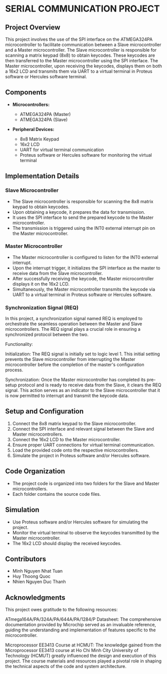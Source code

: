 # SERIAL COMMUNICATION PROJECT

## Project Overview

This project involves the use of the SPI interface on the ATMEGA324PA microcontroller to facilitate communication between a Slave microcontroller and a Master microcontroller. The Slave microcontroller is responsible for scanning a matrix keypad (8x8) to obtain keycodes. These keycodes are then transferred to the Master microcontroller using the SPI interface. The Master microcontroller, upon receiving the keycodes, displays them on both a 16x2 LCD and transmits them via UART to a virtual terminal in Proteus software or Hercules software terminal.

## Components

- **Microcontrollers:**
  - ATMEGA324PA (Master)
  - ATMEGA324PA (Slave)

- **Peripheral Devices:**
  - 8x8 Matrix Keypad
  - 16x2 LCD
  - UART for virtual terminal communication
  - Proteus software or Hercules software for monitoring the virtual terminal

## Implementation Details

### Slave Microcontroller

- The Slave microcontroller is responsible for scanning the 8x8 matrix keypad to obtain keycodes.
- Upon obtaining a keycode, it prepares the data for transmission.
- It uses the SPI interface to send the prepared keycode to the Master microcontroller.
- The transmission is triggered using the INT0 external interrupt pin on the Master microcontroller.

### Master Microcontroller

- The Master microcontroller is configured to listen for the INT0 external interrupt.
- Upon the interrupt trigger, it initializes the SPI interface as the master to receive data from the Slave microcontroller.
- After successfully receiving the keycode, the Master microcontroller displays it on the 16x2 LCD.
- Simultaneously, the Master microcontroller transmits the keycode via UART to a virtual terminal in Proteus software or Hercules software.

### Synchronization Signal (REQ)
In this project, a synchronization signal named REQ is employed to orchestrate the seamless operation between the Master and Slave microcontrollers. The REQ signal plays a crucial role in ensuring a synchronized protocol between the two.

Functionality:

Initialization: The REQ signal is initially set to logic level 1. This initial setting prevents the Slave microcontroller from interrupting the Master microcontroller before the completion of the master's configuration process.

Synchronization: Once the Master microcontroller has completed its pre-setup protocol and is ready to receive data from the Slave, it clears the REQ signal. This action serves as an indicator to the Slave microcontroller that it is now permitted to interrupt and transmit the keycode data.

## Setup and Configuration

1. Connect the 8x8 matrix keypad to the Slave microcontroller.
2. Connect the SPI interface and relevant signal between the Slave and Master microcontrollers.
3. Connect the 16x2 LCD to the Master microcontroller.
4. Ensure proper UART connections for virtual terminal communication.
5. Load the provided code onto the respective microcontrollers.
6. Simulate the project in Proteus software and/or Hercules software.

## Code Organization

- The project code is organized into two folders for the Slave and Master microcontrollers.
- Each folder contains the source code files.

## Simulation

- Use Proteus software and/or Hercules software for simulating the project.
- Monitor the virtual terminal to observe the keycodes transmitted by the Master microcontroller.
- The 16x2 LCD should display the received keycodes.

## Contributors

- Minh Nguyen Nhat Tuan
- Huy Thoong Quoc
- Nhien Nguyen Duc Thanh

## Acknowledgments

This project owes gratitude to the following resources:

ATmega164A/PA/324A/PA/644A/PA/1284/P Datasheet: The comprehensive documentation provided by Microchip served as an invaluable reference, guiding the understanding and implementation of features specific to the microcontroller.

Microprocessor EE3413 Course at HCMUT: The knowledge gained from the Microprocessor EE3413 course at Ho Chi Minh City University of Technology (HCMUT) greatly influenced the design and execution of this project. The course materials and resources played a pivotal role in shaping the technical aspects of the code and system architecture.
